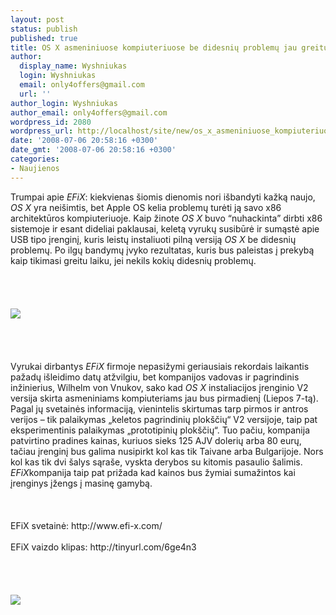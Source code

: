 ```yaml
---
layout: post
status: publish
published: true
title: OS X asmeniniuose kompiuteriuose be didesnių problemų jau greitu laiku
author:
  display_name: Wyshniukas
  login: Wyshniukas
  email: only4offers@gmail.com
  url: ''
author_login: Wyshniukas
author_email: only4offers@gmail.com
wordpress_id: 2080
wordpress_url: http://localhost/site/new/os_x_asmeniniuose_kompiuteriuose_be_didesniu_problemu_jau_greitu_laiku/
date: '2008-07-06 20:58:16 +0300'
date_gmt: '2008-07-06 20:58:16 +0300'
categories:
- Naujienos
---
```

<p>Trumpai apie <i>EFiX</i>: kiekvienas šiomis dienomis nori išbandyti kažką naujo, <i>OS X</i> yra neišimtis, bet Apple OS kelia problemų turėti ją savo x86 architektūros kompiuteriuoje. Kaip žinote <i>OS X</i> buvo “nuhackinta” dirbti x86 sistemoje ir esant dideliai paklausai, keletą vyrukų susibūrė ir sumąstė apie USB tipo įrenginį, kuris leistų instaliuoti pilną versiją <i>OS X</i> be didesnių problemų. Po ilgų bandymų įvyko rezultatas, kuris bus paleistas į prekybą kaip tikimasi greitu laiku, jei nekils kokių didesnių problemų.<br />
<br><br />
<br><br><img src="http://img509.imageshack.us/img509/8903/efix062308ph6.jpg"><br><br />
<br><br />
<br>Vyrukai dirbantys <i>EFiX</i> firmoje nepasižymi geriausiais rekordais laikantis pažadų išleidimo datų atžvilgiu, bet kompanijos vadovas ir pagrindinis inžinierius, Wilhelm von Vnukov, sako kad <i>OS X</i> instaliacijos įrenginio V2 versija skirta asmeniniams kompiuteriams jau bus pirmadienį (Liepos 7-tą). Pagal jų svetainės informaciją, vienintelis skirtumas tarp pirmos ir antros verijos – tik palaikymas „keletos pagrindinių plokščių“ V2 versijoje, taip pat eksperimentinis palaikymas „prototipinių plokščių“. Tuo pačiu, kompanija patvirtino pradines kainas, kuriuos sieks 125 AJV dolerių arba 80 eurų, tačiau įrenginį bus galima nusipirkt kol kas tik Taivane arba Bulgarijoje. Nors kol kas tik dvi šalys sąraše, vyskta derybos su kitomis pasaulio šalimis. <i>EFiX</i>kompanija taip pat prižada kad kainos bus žymiai sumažintos kai įrenginys įžengs į masinę gamybą.<br />
<br><br />
<br>EFiX svetainė: http://www.efi-x.com/<br />
<br>EFiX vaizdo klipas: http://tinyurl.com/6ge4n3<br />
<br><br />
<br> <br><img src="http://img178.imageshack.us/img178/3200/hackintoshag2.jpg"><br><br />
<br><br />
<br><br />
<br></p>
